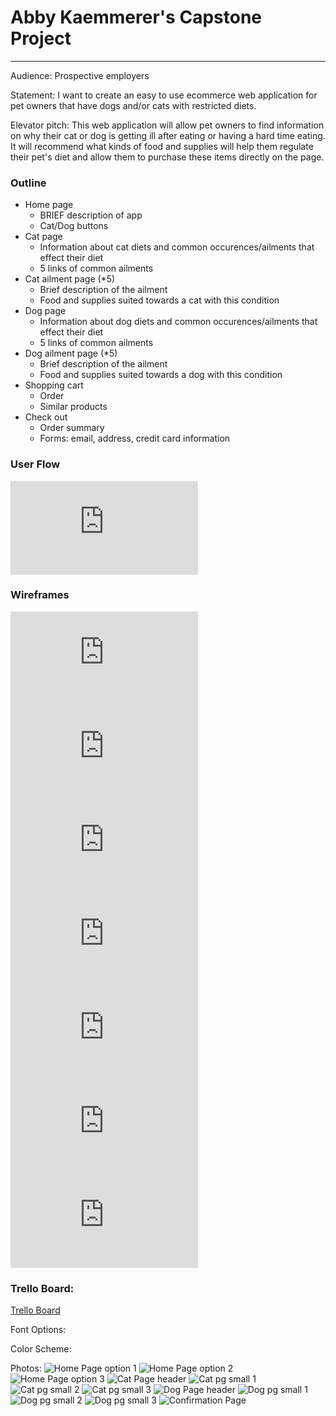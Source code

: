 # Abby Kaemmerer's Capstone Project
----------------------------------

Audience: Prospective employers

Statement: I want to create an easy to use ecommerce web application for pet owners that have dogs and/or cats with restricted diets.

Elevator pitch: This web application will allow pet owners to find information on why their cat or dog is getting ill after eating or having a hard time eating. It will recommend what kinds of food and supplies will help them regulate their pet's diet and allow them to purchase these items directly on the page.

### Outline
* Home page
    * BRIEF description of app
    * Cat/Dog buttons
* Cat page
    * Information about cat diets and common occurences/ailments that effect their diet
    * 5 links of common ailments
* Cat ailment page (*5)
    * Brief description of the ailment
    * Food and supplies suited towards a cat with this condition
* Dog page
    * Information about dog diets and common occurences/ailments that effect their diet
    * 5 links of common ailments
* Dog ailment page (*5)
    * Brief description of the ailment
    * Food and supplies suited towards a dog with this condition
* Shopping cart
    * Order
    * Similar products
* Check out
    * Order summary
    * Forms: email, address, credit card information

### User Flow
![User Flow](https://github.com/abbykaemmerer/capstone/blob/master/docs/wireframes/UserFlow.capstone.pdf)
### Wireframes
![Home Page](https://github.com/abbykaemmerer/capstone/blob/master/docs/wireframes/Title.capstone.pdf)
![Cat Page](https://github.com/abbykaemmerer/capstone/blob/master/docs/wireframes/CatPage.capstone.pdf)
![Cat Ail](https://github.com/abbykaemmerer/capstone/blob/master/docs/wireframes/CatAil.capstone.pdf)
![Dog Page](https://github.com/abbykaemmerer/capstone/blob/master/docs/wireframes/DogPage.capstone.pdf)
![Dog Ail](https://github.com/abbykaemmerer/capstone/blob/master/docs/wireframes/DogAil.capstone.pdf)
![Cart](https://github.com/abbykaemmerer/capstone/blob/master/docs/wireframes/Cart.capstone.pdf)
![Check Out](https://github.com/abbykaemmerer/capstone/blob/master/docs/wireframes/CheckOut.capstone.pdf)

### Trello Board:
[Trello Board](https://trello.com/b/sXJ8lWDO/capstone)

Font Options:

Color Scheme:

Photos:
![Home Page option 1](https://github.com/abbykaemmerer/capstone/blob/master/docs/HomeOpt1.jpg)
![Home Page option 2](https://github.com/abbykaemmerer/capstone/blob/master/docs/HomeOpt2.jpg)
![Home Page option 3](https://github.com/abbykaemmerer/capstone/blob/master/docs/HomeOpt3.jpg)
![Cat Page header](https://github.com/abbykaemmerer/capstone/blob/master/docs/CatPageHeader.jpg)
![Cat pg small 1](https://github.com/abbykaemmerer/capstone/blob/master/docs/CatSmall1.jpg)
![Cat pg small 2](https://github.com/abbykaemmerer/capstone/blob/master/docs/CatSmall2.jpg)
![Cat pg small 3](https://github.com/abbykaemmerer/capstone/blob/master/docs/CatSmall3.jpg)
![Dog Page header](https://github.com/abbykaemmerer/capstone/blob/master/docs/DogHeadPg.jpg)
![Dog pg small 1](https://github.com/abbykaemmerer/capstone/blob/master/docs/DogSmall1.jpg)
![Dog pg small 2](https://github.com/abbykaemmerer/capstone/blob/master/docs/DogSmall2.jpg)
![Dog pg small 3](https://github.com/abbykaemmerer/capstone/blob/master/docs/CatSmall3.jpg)
![Confirmation Page](https://github.com/abbykaemmerer/capstone/blob/master/docs/ConfirmationPage.jpg)
